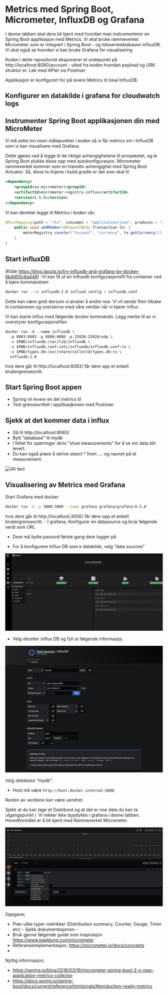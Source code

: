 # Metrics med Spring Boot, Micrometer, InfluxDB og Grafana 

I denne labben skal dere bli kjent med hvordan man instrumenterer en Spring Boot applikasjon med Metrics. Vi skal bruke rammeverket 
Micrometer som er integrert i Spring Boot - og tidsseriedatabasen influxDB. Vi skal også se hvordan vi kan bruke Grafana for visualisering 

Koden i dette repositoriet eksponerer et undepunkt på http://localhost:8080/account - utled fra koden hvordan payload
og URK struktur er. Lek med APIet via Postman

Applikasjon er konfigurert for på levere Metrics til lokal InfluxDB.


## Konfigurer en datakilde i grafana for cloudwatch logs


## Instrumenter Spring Boot applikasjonen din med MicroMeter

Vi må sette inn noen målepunkter i koden så vi får metrics inn i InfluxDB som vi kan 
visualisere med Grafana.

Dette gjøres ved å legge til de riktige avhengighetene til prosjeketet, og la Spring Boot plukke disse opp med
autokonfigurasjon. Micrometer rammeverket kommer som en transitiv avhengighet med Spring Boot Actuator. Så, disse to linjene i build.gradle er det som skal til

```xml
<dependency>
    <groupId>io.micrometer</groupId>
    <artifactId>micrometer-registry-influx</artifactId>
    <version>1.5.5</version>
</dependency>
```

Vi kan deretter legge til Metrics i koden vår;
```java 
@PostMapping(path = "/tx", consumes = "application/json", produces = "application/json")
    public void addMember(@RequestBody Transaction tx) {
        meterRegistry.counter("txcount", "currency", tx.getCurrency()).increment();
    }
}
```

## Start influxDB

(Kilde https://blog.laputa.io/try-influxdb-and-grafana-by-docker-6b4d50c6a446) -Vi kan få ut en influxdb konfigurasjonsfil fra container ved å kjøre kommandoen 

```sh
docker run --rm influxdb:1.0 influxd config > influxdb.conf
```

Dette kan være greit dersom vi ønsker å endre noe. Vi vil sende filen tilbake til containeren og overskrive med våre verdier 
når vi kjører influx

Vi kan starte influx med følgende docker kommando. Legg merke til av vi overstyrer konfigurasjonsfilen

```
docker run -d --name influxdb \
  -p 8083:8083 -p 8086:8086 -p 25826:25826/udp \
  -v $PWD/influxdb:/var/lib/influxdb \
  -v $PWD/influxdb.conf:/etc/influxdb/influxdb.conf:ro \
  -v $PWD/types.db:/usr/share/collectd/types.db:ro \
  influxdb:1.0
````

hvis dere går til http://localhost:8083/ får dere opp et enkelt brukergrensesnitt. 

## Start Spring Boot appen

* Spring vil levere en del metrics til 
* Test grensesnittet i applikasjkonen med Postman 

## Sjekk at det kommer data  i influx

* Gå til http://localhost:8083/
* Bytt "database" til mydb
* I feltet for spørringer skriv "shoe measurements" for å se om data blir levert.
* Du kan også prøve å skrive sleect * from .... og navnet på et measurement.

![Alt text](img/6.png  "a title")

## Visualisering av Metrics med Grafana

Start Grafana med docker 

```sh
docker run -d -p 3000:3000 --name grafana grafana/grafana:6.5.0
```

hvis dere går til http://localhost:3000/ får dere opp et enkelt brukergrensesnitt. - I grafana, Konfigurer en datasource og bruk følgende verdi som URL

* Dere må bytte passord første gang dere logger på 

* For å konfigurere Influx DB som e datakilde, velg "data sources" 

![Alt text](img/1.png  "a title")

* Velg deretter Influx DB og fyll ut følgende informasjoj

![Alt text](img/2.png  "a title")

*Velg database "mydb".* 
* Host må være ```http://host.docker.internal:8086```

Resten av verdiene kan være uendret.

Sjekk at du kan lage et Dashbord og at det er noe data du kan ta utgangspunkt i. Vi rekker ikke dypdykke i 
grafana i denne labben. Hovedformålet er å bli kjent med Rammeverket Micrometer. 

![Alt text](img/5.png  "a title")



Oppgave;

- Prøv ulike typer metrikker (Distribution summary, Counter, Gauge, Timer etc) - Sjekk dokumentasjonen - 
- Bruk gjerne følgende guide som inspirasjon https://www.baeldung.com/micrometer
- Referanseimplementasjon; https://micrometer.io/docs/concepts
- 
Nyttig informasjon; 

- https://spring.io/blog/2018/03/16/micrometer-spring-boot-2-s-new-application-metrics-collector
- https://docs.spring.io/spring-boot/docs/current/reference/htmlsingle/#production-ready-metrics

